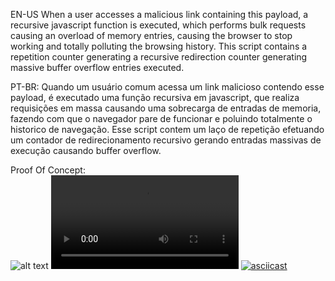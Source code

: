 EN-US
When a user accesses a malicious link containing this payload, a recursive javascript function is executed, which performs bulk requests causing an overload of memory entries, causing the browser to stop working and totally polluting the browsing history.
This script contains a repetition counter generating a recursive redirection counter generating massive buffer overflow entries executed.

PT-BR:
Quando um usuário comum acessa um link malicioso contendo esse payload, é executado uma função recursiva em javascript, que realiza requisições em massa causando uma sobrecarga de entradas de memoria, fazendo com que o navegador pare de funcionar e poluindo totalmente o historico de navegação.
Esse script contem um laço de repetição efetuando um contador de redirecionamento recursivo gerando entradas massivas de execução causando buffer overflow.

Proof Of Concept:<br>
![alt text](https://i.imgur.com/KytoFG6.jpeg)
![alt text](https://i.imgur.com/e0SviKQ.mp4)
[![asciicast](https://asciinema.org/a/113463.png)](https://i.imgur.com/e0SviKQ.mp4)
